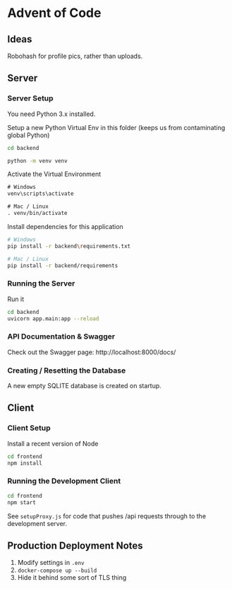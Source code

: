 # Advent of Code

## Ideas

Robohash for profile pics, rather than uploads.  

## Server

### Server Setup

You need Python 3.x installed.

Setup a new Python Virtual Env in this folder (keeps us from contaminating global Python)

```sh
cd backend
```

```sh
python -m venv venv
```

Activate the Virtual Environment

```txt
# Windows
venv\scripts\activate

# Mac / Linux
. venv/bin/activate
```

Install dependencies for this application

```sh
# Windows
pip install -r backend\requirements.txt

# Mac / Linux
pip install -r backend/requirements
```

### Running the Server

Run it
```sh
cd backend
uvicorn app.main:app --reload
```

### API Documentation & Swagger

Check out the Swagger page:
http://localhost:8000/docs/

### Creating / Resetting the Database

A new empty SQLITE database is created on startup.

## Client

### Client Setup

Install a recent version of Node

```sh
cd frontend
npm install
```

### Running the Development Client

```sh
cd frontend
npm start
```

See `setupProxy.js` for code that pushes /api requests through to the development server.

## Production Deployment Notes

1. Modify settings in `.env`
2. `docker-compose up --build`
3. Hide it behind some sort of TLS thing
